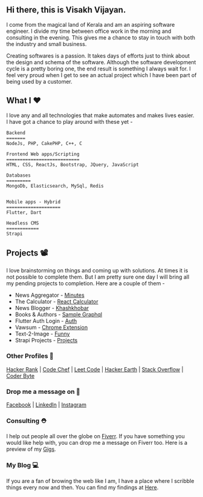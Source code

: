 ## Hi there, this is Visakh Vijayan. 

I come from the magical land of Kerala and am an aspiring software engineer. I divide my time between office work in the morning and consulting in the evening. This gives me a chance to stay in touch with both the industry and small business. 

Creating softwares is a passion. It takes days of efforts just to think about the design and schema of the software. Although the software development cycle is a pretty boring one, the end result is something I always wait for. I feel very proud when I get to see an actual project which I have been part of being used by a customer.

## What I ❤️
I love any and all technologies that make automates and makes lives easier. I have got a chance to play around with these yet - 
```
Backend
=======
NodeJs, PHP, CakePHP, C++, C

Frontend Web apps/Scripting
===========================
HTML, CSS, ReactJs, Bootstrap, JQuery, JavaScript

Databases
=========
MongoDb, Elasticsearch, MySql, Redis


Mobile apps - Hybrid
====================
Flutter, Dart

Headless CMS
============
Strapi

```

## Projects 📽️

I love brainstorming on things and coming up with solutions. At times it is not possible to complete them. But I am pretty sure one day I will bring all my pending projects to completion. Here are a couple of them - 

* News Aggregator - [Minutes](https://play.google.com/store/apps/details?id=com.souparnika.minutes)
* The Calculator - [React Calculator](https://stoic-fermi-015dbe.netlify.app/)
* News Blogger - [Khashkhobar](http://khashkhobar.in/)
* Books & Authors - [Sample Graphql](https://github.com/visakhvjn/books_and_authors)
* Flutter Auth Login - [Auth](https://github.com/visakhvjn/flutter_sign_ins)
* Vawsum - [Chrome Extension](https://chrome.google.com/webstore/detail/vawsum/nlnlaejdflfogfdekfjnlfbgbjcapmnn?hl=en)
* Text-2-Image - [Funny](https://text2imagge.herokuapp.com/)
* Strapi Projects - [Projects](https://github.com/strapi-projects)

### Other Profiles 👤
[Hacker Rank](https://www.hackerrank.com/vjnvisakh) | [Code Chef](https://www.codechef.com/users/vjnvisakh) | [Leet Code](https://leetcode.com/visakhvjn101/) | [Hacker Earth](https://www.hackerearth.com/@vjnvisakh) | [Stack Overflow](https://stackoverflow.com/users/7426254/visakh-vijayan) | [Coder Byte](https://coderbyte.com/profile/vjnvisakh)

### Drop me a message on 👥
[Facebook](https://www.facebook.com/vjnvisakh) | [LinkedIn](https://www.linkedin.com/in/vjnvisakh/) | [Instagram](https://www.instagram.com/vjnvisakh/)

### Consulting ⛑️

I help out people all over the globe on [Fiverr](https://www.fiverr.com/vjnvisakh?public_mode=true). If you have something you would like help with, you can drop me a message on Fiverr too. Here is a preview of my [Gigs](https://www.fiverr.com/vjnvisakh?public_mode=true).

### My Blog 💻

If you are a fan of browing the web like I am, I have a place where I scribble things every now and then. You can find my findings at [Here](https://www.thedecode.online/).
